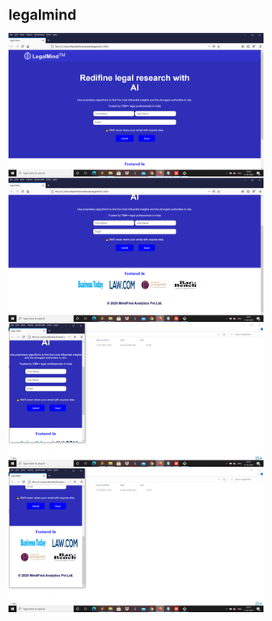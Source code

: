 # legalmind
![alt text](https://github.com/nandinisahni/legalmind/blob/main/Screenshot%20(381).png)
![alt text](https://github.com/nandinisahni/legalmind/blob/main/Screenshot%20(382).png)
![alt text](https://github.com/nandinisahni/legalmind/blob/main/Screenshot%20(383).png)
![alt text](https://github.com/nandinisahni/legalmind/blob/main/Screenshot%20(384).png)
